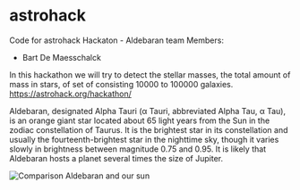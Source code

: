 # astrohack
Code for astrohack Hackaton - Aldebaran team
Members:
- Bart De Maesschalck

In this hackathon we will try to detect the stellar masses, the total amount of mass in stars, of set of consisting 10000 to 100000 galaxies.
https://astrohack.org/hackathon/

Aldebaran, designated Alpha Tauri (α Tauri, abbreviated Alpha Tau, α Tau), is an orange giant star located about 65 light years from the Sun in the zodiac constellation of Taurus. It is the brightest star in its constellation and usually the fourteenth-brightest star in the nighttime sky, though it varies slowly in brightness between magnitude 0.75 and 0.95. It is likely that Aldebaran hosts a planet several times the size of Jupiter.


![Comparison Aldebaran and our sun](https://upload.wikimedia.org/wikipedia/commons/thumb/4/45/Aldebaran-Sun_comparison-en.svg/220px-Aldebaran-Sun_comparison-en.svg.png)

